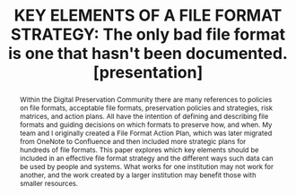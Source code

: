 ---
abstract: Within the Digital Preservation Community there are many references to policies
  on file formats, acceptable file formats, preservation policies and strategies,
  risk matrices, and action plans. All have the intention of defining and describing
  file formats and guiding decisions on which formats to preserve how, and when. My
  team and I originally created a File Format Action Plan, which was later migrated
  from OneNote to Confluence and then included more strategic plans for hundreds of
  file formats. This paper explores which key elements should be included in an effective
  file format strategy and the different ways such data can be used by people and
  systems. What works for one institution may not work for another, and the work created
  by a larger institution may benefit those with smaller resources.
creators:
- Thorsted, Tyler
date: null
document_url: https://www.ideals.illinois.edu/items/128873/bitstreams/430336/data.pdf
grand_parent: iPRES
institutions: []
keywords:
- file formats
- documentation
- registry
landing_page_url: https://hdl.handle.net/2142/121679
language: eng
layout: publication
license: CC-BY 4.0 International
notes_url: null
parent: iPRES 2023
presentation_url: null
publication_type: presentation
size: null
source_name: iPRES
title: 'KEY ELEMENTS OF A FILE FORMAT STRATEGY: The only bad file format is one that
  hasn''t been documented. [presentation]'
year: 2023
---